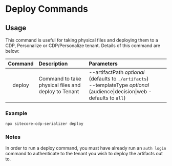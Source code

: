 # Deploy Commands

## Usage

This command is useful for taking physical files and deploying them to a CDP, Personalize or CDP/Personalize tenant. Details of this command are below:

| Command | Description                                         | Parameters                                            |
| :-----: | :-------------------------------------------------- | :---------------------------------------------------- |
| deploy  | Command to take physical files and deploy to Tenant | --artifactPath _optional_ (defaults to `./artifacts`)<br />--templateType _optional_ (audience\|decision\|web - defaults to `all`) |

### Example

```bash
npx sitecore-cdp-serializer deploy
```

### Notes

In order to run a deploy command, you must have already run an `auth login` command to authenticate to the tenant you wish to deploy the artifacts out to.
